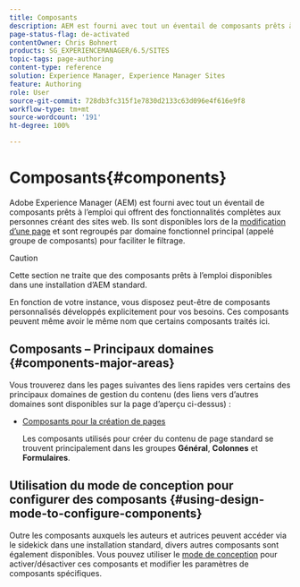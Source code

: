 ```yaml
---
title: Composants
description: AEM est fourni avec tout un éventail de composants prêts à l’emploi qui procurent des fonctionnalités complètes aux créateurs de sites web.
page-status-flag: de-activated
contentOwner: Chris Bohnert
products: SG_EXPERIENCEMANAGER/6.5/SITES
topic-tags: page-authoring
content-type: reference
solution: Experience Manager, Experience Manager Sites
feature: Authoring
role: User
source-git-commit: 728db3fc315f1e7830d2133c63d096e4f616e9f8
workflow-type: tm+mt
source-wordcount: '191'
ht-degree: 100%

---
```


# Composants{#components}

Adobe Experience Manager (AEM) est fourni avec tout un éventail de composants prêts à l’emploi qui offrent des fonctionnalités complètes aux personnes créant des sites web. Ils sont disponibles lors de la [modification d’une page](/help/sites-classic-ui-authoring/classic-page-author-edit-content.md) et sont regroupés par domaine fonctionnel principal (appelé groupe de composants) pour faciliter le filtrage.

>[!CAUTION]
>
>Cette section ne traite que des composants prêts à l’emploi disponibles dans une installation d’AEM standard.
>
>En fonction de votre instance, vous disposez peut-être de composants personnalisés développés explicitement pour vos besoins. Ces composants peuvent même avoir le même nom que certains composants traités ici.

## Composants – Principaux domaines {#components-major-areas}

Vous trouverez dans les pages suivantes des liens rapides vers certains des principaux domaines de gestion du contenu (des liens vers d’autres domaines sont disponibles sur la page d’aperçu ci-dessus) :

* [Composants pour la création de pages](/help/sites-classic-ui-authoring/classic-page-author-edit-mode.md)

  Les composants utilisés pour créer du contenu de page standard se trouvent principalement dans les groupes **Général**, **Colonnes** et **Formulaires**.

## Utilisation du mode de conception pour configurer des composants {#using-design-mode-to-configure-components}

Outre les composants auxquels les auteurs et autrices peuvent accéder via le sidekick dans une installation standard, divers autres composants sont également disponibles. Vous pouvez utiliser le [mode de conception](/help/sites-classic-ui-authoring/classic-page-author-design-mode.md#enable-disable-components) pour activer/désactiver ces composants et modifier les paramètres de composants spécifiques.
